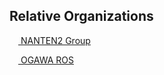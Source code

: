 ## Relative Organizations

<p><a href="https://github.com/nanten2">
  <img style="width: 1em; height: 1em;" src="https://avatars.githubusercontent.com/u/20414019?s=400&u=0e47c7d5efc6cf27086c8cfcdb6fd5c757926043&v=4">
  NANTEN2 Group
</a></p>
<p><a href="https://github.com/ogawa-ros">
  <img style="width: 1em; height: 1em;" src="https://avatars.githubusercontent.com/u/42426184?s=400&u=e670291b950f6565e7e7795f0eb6f56b3fc6a53b&v=4">
  OGAWA ROS
</a></p>
